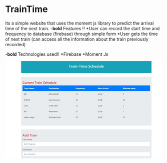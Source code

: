 # TrainTime

Its a simple website that uses the moment js library to predict the arrival time of the next train. 
-**bold** Features !!
*User can record the start time and frequency to database (firebase) through simple form
*User gets the time of next train (can access all the information about the train previously recorded)


-**bold** Technologies used!!
*Firebase
*Moment Js

![TrainTime Image](https://github.com/Arjunalapsapkota/TrainTime/blob/master/Capture.JPG)
